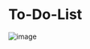 # To-Do-List
![image](https://user-images.githubusercontent.com/103670494/205444190-e19302d6-fe5c-4300-86bc-20fb8828c0e6.png)
